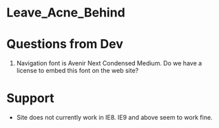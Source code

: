 # Leave_Acne_Behind



# Questions from Dev
1. Navigation font is Avenir Next Condensed Medium.  Do we have a license to embed this font on the web site?

# Support
- Site does not currently work in IE8.  IE9 and above seem to work fine.